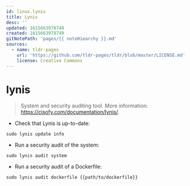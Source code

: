```yaml
---
id: linux.lynis
title: Lynis
desc: ''
updated: 1615663978749
created: 1615663978749
gitNotePath: 'pages/{{ noteHiearchy }}.md'
sources:
  - name: tldr-pages
    url: 'https://github.com/tldr-pages/tldr/blob/master/LICENSE.md'
    license: Creative Commons
---
```

# lynis

> System and security auditing tool.
> More information: <https://cisofy.com/documentation/lynis/>.

- Check that Lynis is up-to-date:

`sudo lynis update info`

- Run a security audit of the system:

`sudo lynis audit system`

- Run a security audit of a Dockerfile:

`sudo lynis audit dockerfile {{path/to/dockerfile}}`

